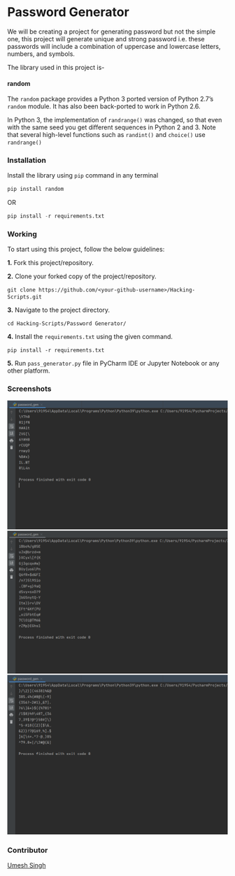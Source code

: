 # Password Generator
We will be creating a project for generating password but not the simple one, this project will generate unique and strong password i.e. these passwords will include a combination of uppercase and lowercase letters, numbers, and symbols.

The library used in this project is-

#### random

The `random` package provides a Python 3 ported version of Python 2.7’s `random` module. It has also been back-ported to work in Python 2.6.

In Python 3, the implementation of `randrange()` was changed, so that even with the same seed you get different sequences in Python 2 and 3. Note that several high-level functions such as `randint()` and `choice()` use `randrange()`

### Installation
Install the library using `pip` command in any terminal

```python
pip install random
```

OR

```python
pip install -r requirements.txt
```

### Working 
To start using this project, follow the below guidelines: 

**1.**  Fork this project/repository.

**2.**  Clone your forked copy of the project/repository.

```
git clone https://github.com/<your-github-username>/Hacking-Scripts.git
```

**3.** Navigate to the project directory.

```
cd Hacking-Scripts/Password Generator/
```

**4.** Install the `requirements.txt` using the given command.

```
pip install -r requirements.txt
```

**5.** Run `pass_generator.py` file in PyCharm IDE or Jupyter Notebook or any other platform.

### Screenshots

<img src="../Password%20Generator/Images/pass_generator1.png">

<img src="../Password%20Generator/Images/pass_generator2.png">

<img src="../Password%20Generator/Images/pass_generator3.png">

### Contributor

<a href="https://github.com/Umesh-01">Umesh Singh</a>
